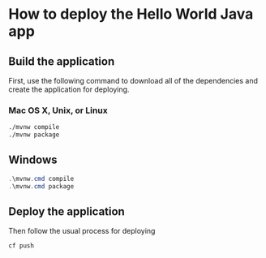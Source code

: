 # How to deploy the Hello World Java app

## Build the application

First, use the following command to download all of the dependencies and create the application for deploying.

### Mac OS X, Unix, or Linux

```bash
./mvnw compile
./mvnw package
```

## Windows

```powershell
.\mvnw.cmd compile
.\mvnw.cmd package
```

## Deploy the application

Then follow the usual process for deploying

```bash
cf push
```
